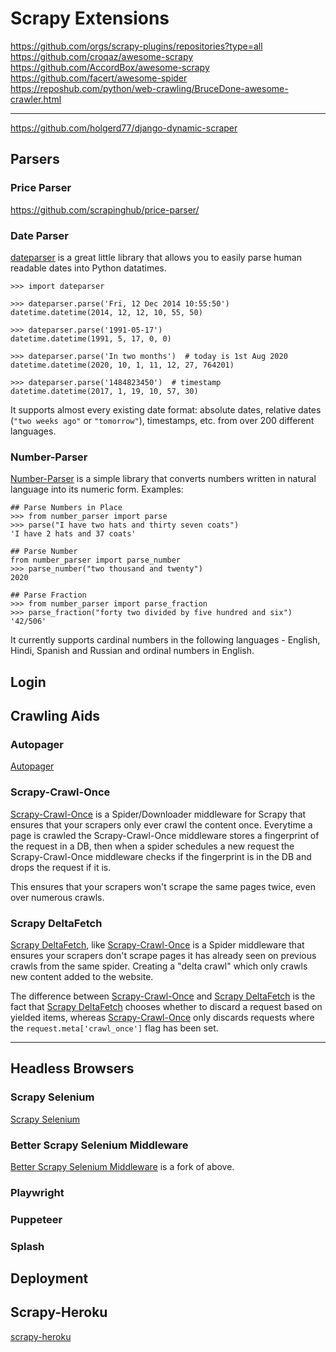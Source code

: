 # Scrapy Extensions


https://github.com/orgs/scrapy-plugins/repositories?type=all
https://github.com/croqaz/awesome-scrapy
https://github.com/AccordBox/awesome-scrapy
https://github.com/facert/awesome-spider
https://reposhub.com/python/web-crawling/BruceDone-awesome-crawler.html


---

https://github.com/holgerd77/django-dynamic-scraper


## Parsers

### Price Parser
https://github.com/scrapinghub/price-parser/

### Date Parser
[dateparser](https://github.com/scrapinghub/dateparser) is a great little library that allows you to easily parse human readable dates into Python datatimes. 

    >>> import dateparser

    >>> dateparser.parse('Fri, 12 Dec 2014 10:55:50')
    datetime.datetime(2014, 12, 12, 10, 55, 50)

    >>> dateparser.parse('1991-05-17')
    datetime.datetime(1991, 5, 17, 0, 0)

    >>> dateparser.parse('In two months')  # today is 1st Aug 2020
    datetime.datetime(2020, 10, 1, 11, 12, 27, 764201)

    >>> dateparser.parse('1484823450')  # timestamp
    datetime.datetime(2017, 1, 19, 10, 57, 30)

It supports almost every existing date format: absolute dates, relative dates (`"two weeks ago"` or `"tomorrow"`), timestamps, etc. from over 200 different languages.

### Number-Parser
[Number-Parser](https://github.com/scrapinghub/number-parser) is a simple library that converts numbers written in natural language into its numeric form. Examples:

    ## Parse Numbers in Place
    >>> from number_parser import parse
    >>> parse("I have two hats and thirty seven coats")
    'I have 2 hats and 37 coats'

    ## Parse Number
    from number_parser import parse_number
    >>> parse_number("two thousand and twenty")
    2020

    ## Parse Fraction
    >>> from number_parser import parse_fraction
    >>> parse_fraction("forty two divided by five hundred and six")
    '42/506'

It currently supports cardinal numbers in the following languages - English, Hindi, Spanish and Russian and ordinal numbers in English.


## Login


## Crawling Aids


### Autopager
[Autopager](https://github.com/TeamHG-Memex/autopager)


### Scrapy-Crawl-Once
[Scrapy-Crawl-Once](https://github.com/TeamHG-Memex/scrapy-crawl-once) is a Spider/Downloader middleware for Scrapy that ensures that your scrapers only ever crawl the content once. Everytime a page is crawled the Scrapy-Crawl-Once middleware stores a fingerprint of the request in a DB, then when a spider schedules a new request the Scrapy-Crawl-Once middleware checks if the fingerprint is in the DB and drops the request if it is.

This ensures that your scrapers won't scrape the same pages twice, even over numerous crawls. 

### Scrapy DeltaFetch
[Scrapy DeltaFetch](https://github.com/scrapy-plugins/scrapy-deltafetch), like [Scrapy-Crawl-Once](https://github.com/TeamHG-Memex/scrapy-crawl-once) is a Spider middleware that ensures your scrapers don't scrape pages it has already seen on previous crawls from the same spider. Creating a "delta crawl" which only crawls new content added to the website.

The difference between [Scrapy-Crawl-Once](https://github.com/TeamHG-Memex/scrapy-crawl-once) and [Scrapy DeltaFetch](https://github.com/scrapy-plugins/scrapy-deltafetch) is the fact that [Scrapy DeltaFetch](https://github.com/scrapy-plugins/scrapy-deltafetch) chooses whether to discard a request based on yielded items, whereas [Scrapy-Crawl-Once](https://github.com/TeamHG-Memex/scrapy-crawl-once) only discards requests where the `request.meta['crawl_once']` flag has been set.

---

## Headless Browsers

### Scrapy Selenium
[Scrapy Selenium](https://github.com/clemfromspace/scrapy-selenium)

### Better Scrapy Selenium Middleware
[Better Scrapy Selenium Middleware](https://github.com/dylanwalker/better-scrapy-selenium) is a fork of above.

### Playwright

### Puppeteer

### Splash


## Deployment

## Scrapy-Heroku
[scrapy-heroku](https://github.com/dmclain/scrapy-heroku)